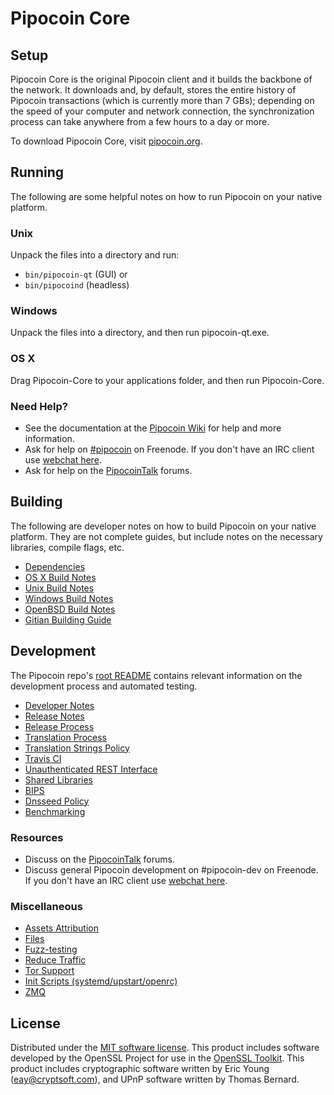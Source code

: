 Pipocoin Core
=============

Setup
---------------------
Pipocoin Core is the original Pipocoin client and it builds the backbone of the network. It downloads and, by default, stores the entire history of Pipocoin transactions (which is currently more than 7 GBs); depending on the speed of your computer and network connection, the synchronization process can take anywhere from a few hours to a day or more.

To download Pipocoin Core, visit [pipocoin.org](https://pipocoin.org).

Running
---------------------
The following are some helpful notes on how to run Pipocoin on your native platform.

### Unix

Unpack the files into a directory and run:

- `bin/pipocoin-qt` (GUI) or
- `bin/pipocoind` (headless)

### Windows

Unpack the files into a directory, and then run pipocoin-qt.exe.

### OS X

Drag Pipocoin-Core to your applications folder, and then run Pipocoin-Core.

### Need Help?

* See the documentation at the [Pipocoin Wiki](https://pipocoin.info/)
for help and more information.
* Ask for help on [#pipocoin](http://webchat.freenode.net?channels=pipocoin) on Freenode. If you don't have an IRC client use [webchat here](http://webchat.freenode.net?channels=pipocoin).
* Ask for help on the [PipocoinTalk](https://pipocointalk.io/) forums.

Building
---------------------
The following are developer notes on how to build Pipocoin on your native platform. They are not complete guides, but include notes on the necessary libraries, compile flags, etc.

- [Dependencies](dependencies.md)
- [OS X Build Notes](build-osx.md)
- [Unix Build Notes](build-unix.md)
- [Windows Build Notes](build-windows.md)
- [OpenBSD Build Notes](build-openbsd.md)
- [Gitian Building Guide](gitian-building.md)

Development
---------------------
The Pipocoin repo's [root README](/README.md) contains relevant information on the development process and automated testing.

- [Developer Notes](developer-notes.md)
- [Release Notes](release-notes.md)
- [Release Process](release-process.md)
- [Translation Process](translation_process.md)
- [Translation Strings Policy](translation_strings_policy.md)
- [Travis CI](travis-ci.md)
- [Unauthenticated REST Interface](REST-interface.md)
- [Shared Libraries](shared-libraries.md)
- [BIPS](bips.md)
- [Dnsseed Policy](dnsseed-policy.md)
- [Benchmarking](benchmarking.md)

### Resources
* Discuss on the [PipocoinTalk](https://pipocointalk.io/) forums.
* Discuss general Pipocoin development on #pipocoin-dev on Freenode. If you don't have an IRC client use [webchat here](http://webchat.freenode.net/?channels=pipocoin-dev).

### Miscellaneous
- [Assets Attribution](assets-attribution.md)
- [Files](files.md)
- [Fuzz-testing](fuzzing.md)
- [Reduce Traffic](reduce-traffic.md)
- [Tor Support](tor.md)
- [Init Scripts (systemd/upstart/openrc)](init.md)
- [ZMQ](zmq.md)

License
---------------------
Distributed under the [MIT software license](/COPYING).
This product includes software developed by the OpenSSL Project for use in the [OpenSSL Toolkit](https://www.openssl.org/). This product includes
cryptographic software written by Eric Young ([eay@cryptsoft.com](mailto:eay@cryptsoft.com)), and UPnP software written by Thomas Bernard.
